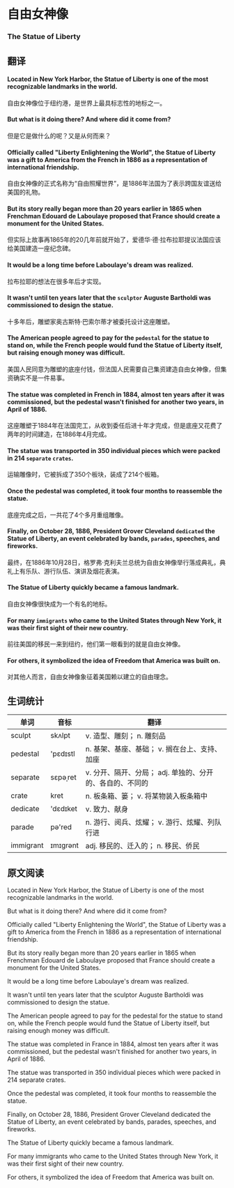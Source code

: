 # 自由女神像
### The Statue of Liberty

## 翻译

#### Located in New York Harbor, the Statue of Liberty is one of the most recognizable landmarks in the world.
自由女神像位于纽约港，是世界上最具标志性的地标之一。
#### But what is it doing there? And where did it come from?
但是它是做什么的呢？又是从何而来？
#### Officially called "Liberty Enlightening the World", the Statue of Liberty was a gift to America from the French in 1886 as a representation of international friendship.
自由女神像的正式名称为“自由照耀世界”，是1886年法国为了表示跨国友谊送给美国的礼物。
#### But its story really began more than 20 years earlier in 1865 when Frenchman Edouard de Laboulaye proposed that France should create a monument for the United States.
但实际上故事再1865年的20几年前就开始了，爱德华·德·拉布拉耶提议法国应该给美国建造一座纪念碑。
#### It would be a long time before Laboulaye's dream was realized.
拉布拉耶的想法在很多年后才实现。
#### It wasn't until ten years later that the `sculptor` Auguste Bartholdi was commissioned to design the statue.
十多年后，雕塑家奥古斯特·巴索尔蒂才被委托设计这座雕塑。
#### The American people agreed to pay for the `pedestal` for the statue to stand on, while the French people would fund the Statue of Liberty itself, but raising enough money was difficult.
美国人民同意为雕塑的底座付钱，但法国人民需要自己集资建造自由女神像，但集资确实不是一件易事。
#### The statue was completed in French in 1884, almost ten years after it was commissioned, but the pedestal wasn't finished for another two years, in April of 1886.
这座雕塑于1884年在法国完工，从收到委任后进十年才完成，但是底座又花费了两年的时间建造，在1886年4月完成。
#### The statue was transported in 350 individual pieces which were packed in 214 `separate` `crates`.
运输雕像时，它被拆成了350个板块，装成了214个板箱。
#### Once the pedestal was completed, it took four months to reassemble the statue.
底座完成之后，一共花了4个多月重组雕像。
#### Finally, on October 28, 1886, President Grover Cleveland `dedicated` the Statue of Liberty, an event celebrated by bands, `parades`, speeches, and fireworks.
最终，在1886年10月28日，格罗弗·克利夫兰总统为自由女神像举行落成典礼，典礼上有乐队、游行队伍、演讲及烟花表演。
#### The Statue of Liberty quickly became a famous landmark.
自由女神像很快成为一个有名的地标。
#### For many `immigrants` who came to the United States through New York, it was their first sight of their new country.
前往美国的移民一来到纽约，他们第一眼看到的就是自由女神像。
#### For others, it symbolized the idea of Freedom that America was built on.
对其他人而言，自由女神像象征着美国赖以建立的自由理念。
## 生词统计
| 单词 | 音标 | 翻译 |
|-|-|-|
| sculpt | skʌlpt | v. 造型、雕刻； n. 雕刻品 |
| pedestal | 'pɛdɪstl | n. 基架、基座、基础； v. 搁在台上、支持、加座 |
| separate | sɛpəˌret | v. 分开、隔开、分局； adj. 单独的、分开的、各自的、不同的 |
| crate | kret | n. 板条箱、篓； v. 将某物装入板条箱中 |
| dedicate | 'dɛdɪket | v. 致力、献身 |
| parade | pə'red | n. 游行、阅兵、炫耀； v. 游行、炫耀、列队行进 |
| immigrant | ɪmɪɡrənt | adj. 移民的、迁入的； n. 移民、侨民 |

## 原文阅读

Located in New York Harbor, the Statue of Liberty is one of the most recognizable landmarks in the world.

But what is it doing there? And where did it come from?

Officially called "Liberty Enlightening the World", the Statue of Liberty was a gift to America from the French in 1886 as a representation of international friendship.

But its story really began more than 20 years earlier in 1865 when Frenchman Edouard de Laboulaye proposed that France should create a monument for the United States.

It would be a long time before Laboulaye's dream was realized.

It wasn't until ten years later that the sculptor Auguste Bartholdi was commissioned to design the statue.

The American people agreed to pay for the pedestal for the statue to stand on, while the French people would fund the Statue of Liberty itself, but raising enough money was difficult.

The statue was completed in France in 1884, almost ten years after it was commissioned, but the pedestal wasn't finished for another two years, in April of 1886.

The statue was transported in 350 individual pieces which were packed in 214 separate crates.

Once the pedestal was completed, it took four months to reassemble the statue.

Finally, on October 28, 1886, President Grover Cleveland dedicated the Statue of Liberty, an event celebrated by bands, parades, speeches, and fireworks.

The Statue of Liberty quickly became a famous landmark.

For many immigrants who came to the United States through New York, it was their first sight of their new country.

For others, it symbolized the idea of Freedom that America was built on.

<src-rtyAudio :src="'https://rtyxmd.gitee.io/rtyresources2019/2019-June/The Statue of Liberty.mp3'"></src-rtyAudio>